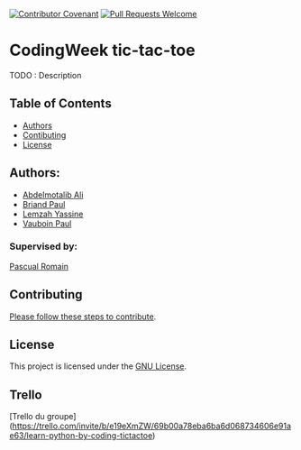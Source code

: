 [![Contributor Covenant](https://img.shields.io/badge/Contributor%20Covenant-v1.4%20adopted-ff69b4.svg)](code-of-conduct.md)
[![Pull Requests Welcome](https://img.shields.io/badge/PRs-welcome-brightgreen.svg?style=flat)](http://makeapullrequest.com)

# CodingWeek tic-tac-toe

TODO : Description

## Table of Contents

* [Authors](#authors)
* [Contibuting](#contibuting)
* [License](#license)


## Authors: 
- [Abdelmotalib Ali](https://github.com/AbdelmoAli)
- [Briand Paul](https://github.com/baguettte)
- [Lemzah Yassine](https://github.com/ylemzah)
- [Vauboin Paul](https://github.com/PVaub)

### Supervised by: 
[Pascual Romain](https://github.com/romainpascual)
    
## Contributing

[Please follow these steps to contribute](CONTRIBUTING.md).

## License
This project is licensed under the [GNU License](LICENSE.md).

## Trello
[Trello du groupe] (https://trello.com/invite/b/e19eXmZW/69b00a78eba6ba6d068734606e91ae63/learn-python-by-coding-tictactoe)
